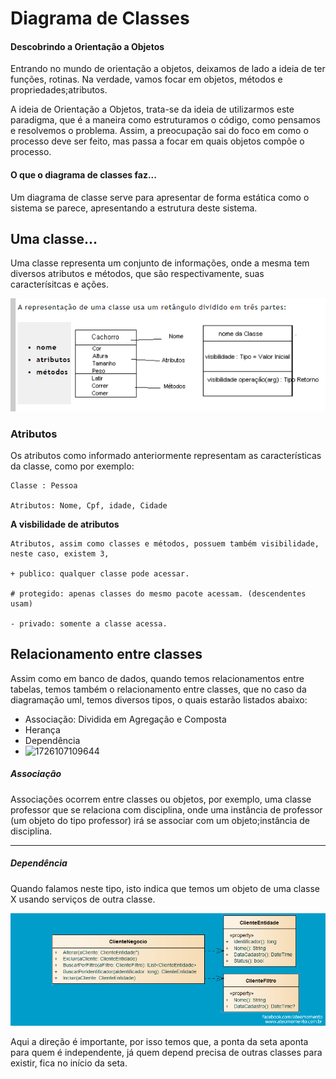 # Diagrama de Classes

#### Descobrindo a Orientação a Objetos

Entrando no mundo de orientação a objetos, deixamos de lado a ideia de ter funções, rotinas. Na verdade, vamos focar em objetos, métodos e propriedades;atributos.

A ideia de Orientação a Objetos, trata-se da ideia de utilizarmos este paradigma, que é a maneira como estruturamos o código, como pensamos e resolvemos o problema. Assim, a preocupação sai do foco em como o processo deve ser feito, mas passa a focar em quais objetos compõe o processo.

#### O que o diagrama de classes faz...

Um diagrama de classe serve para apresentar de forma estática como o sistema se parece, apresentando a estrutura deste sistema.


## Uma classe...

Uma classe representa um conjunto de informações, onde a mesma tem diversos atributos e métodos, que são respectivamente, suas caracterísitcas e ações.

![1726104761918](image/class5/1726104761918.png)

### Atributos

Os atributos como informado anteriormente representam as características da classe, como por exemplo:

    Classe : Pessoa

    Atributos: Nome, Cpf, idade, Cidade

**A visbilidade de atributos**

    Atributos, assim como classes e métodos, possuem também visibilidade, neste caso, existem 3,

    + publico: qualquer classe pode acessar.

    # protegido: apenas classes do mesmo pacote acessam. (descendentes usam)

    - privado: somente a classe acessa.

## Relacionamento entre classes

Assim como em banco de dados, quando temos relacionamentos entre tabelas, temos também o relacionamento entre classes, que no caso da diagramação uml, temos diversos tipos, o quais estarão listados abaixo:

- Associação: Dividida em Agregação e Composta
- Herança
- Dependência
- ![1726107109644](https://file+.vscode-resource.vscode-cdn.net/e%3A/dev/fatec-araras-2-semestre/engenharia-de-software-2/classes/image/class5/1726107109644.png)

##### Associação

Associações ocorrem entre classes ou objetos, por exemplo, uma classe professor que se relaciona com disciplina, onde uma instância de professor (um objeto do tipo professor) irá se associar com um objeto;instância de disciplina.

---



##### Dependência

Quando falamos neste tipo, isto indica que temos um objeto de uma classe X usando serviços de outra classe.

![1726106596442](image/class5/1726106596442.png)

Aqui a direção é importante, por isso temos que, a ponta da seta aponta para quem é independente, já quem depend precisa de outras classes para existir, fica no início da seta.
